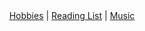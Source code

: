 <!DOCTYPE html>
<html lang="UTF-8">
<title>Home Page</title>
<meta name="viewport" content="width=device-width,initial-scale=1">
<link rel="stylesheet" href="">
<style>

</style>
<script src=""></script>
<body>
	<header>
		<nav>
			<a href= "/Hobbies.html/">Hobbies</a> |
			<a href= "/ReadingList.html/">Reading List</a> |
			<a href= "/Music.html/">Music</a> 
		</nav>
	</header>

</body>
</html>
